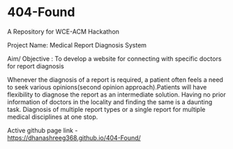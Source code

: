 # 404-Found
A Repository for WCE-ACM Hackathon

Project Name: Medical Report Diagnosis System

Aim/ Objective : To develop a website for connecting with specific
doctors for report diagnosis

Whenever the diagnosis of a report is required, a patient often feels a
need to seek various opinions(second opinion approach).Patients will have flexibility to diagnose the report as an
intermediate solution.
Having no prior information of doctors in the locality and finding the
same is a daunting task.
Diagnosis of multiple report types or a single report for multiple medical
disciplines at one stop.


Active github page link -  
https://dhanashreeg368.github.io/404-Found/

